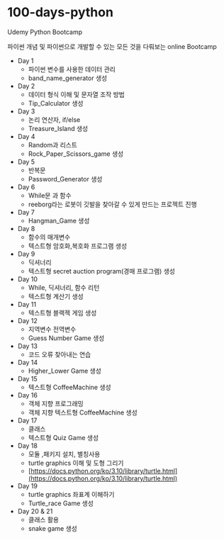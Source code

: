# 100-days-python
Udemy Python Bootcamp 

파이썬 개념 및 파이썬으로 개발할 수 있는 모든 것을 다뤄보는 online Bootcamp

- Day 1
    - 파이썬 변수를 사용한 데이터 관리
    - band_name_generator 생성
- Day 2
    - 데이터 형식 이해 및 문자열 조작 방법
    - Tip_Calculator 생성
- Day 3
    - 논리 연산자, if/else
    - Treasure_Island 생성
- Day 4
    - Random과 리스트
    - Rock_Paper_Scissors_game 생성
- Day 5
    - 반복문
    - Password_Generator 생성
- Day 6
    - While문 과 함수
    - reeborg라는 로봇이 깃발을 찾아갈 수 있게 만드는 프로젝트 진행
- Day 7
    - Hangman_Game 생성
- Day 8
    - 함수의 매개변수
    - 텍스트형 암호화,복호화 프로그램 생성
- Day 9
    - 딕셔너리
    - 텍스트형 secret auction program(경매 프로그램) 생성
- Day 10
    - While, 딕셔너리, 함수 리턴
    - 텍스트형 계산기 생성
- Day 11
    - 텍스트형 블랙젝 게임 생성
- Day 12
    - 지역변수 전역변수
    - Guess Number Game 생성
- Day 13
    - 코드 오류 찾아내는 연습
- Day 14
    - Higher_Lower Game 생성
- Day 15
    - 텍스트형 CoffeeMachine 생성
- Day 16
    - 객체 지향 프로그래밍
    - 객체 지향 텍스트형 CoffeeMachine 생성
- Day 17
    - 클래스
    - 텍스트형 Quiz Game 생성
- Day 18
    - 모듈 ,패키지 설치, 별칭사용
    - turtle graphics 이해 및 도형 그리기
    - [https://docs.python.org/ko/3.10/library/turtle.html](https://docs.python.org/ko/3.10/library/turtle.html)
- Day 19
    - turtle graphics 좌표계 이해하기
    - Turtle_race Game 생성
- Day 20 & 21
    - 클래스 활용
    - snake game 생성
